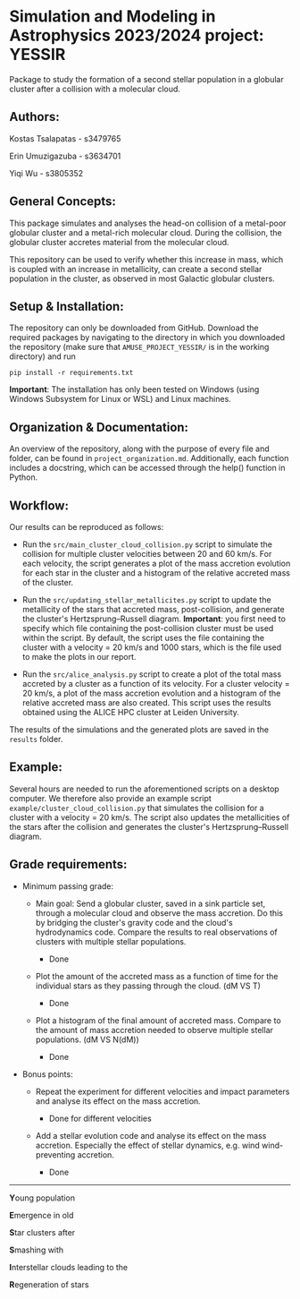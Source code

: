 # Simulation and Modeling in Astrophysics 2023/2024 project: YESSIR
Package to study the formation of a second stellar population in a globular cluster after a collision with a molecular cloud.

## Authors:

Kostas Tsalapatas - s3479765

Erin Umuzigazuba - s3634701

Yiqi Wu - s3805352

## General Concepts:

This package simulates and analyses the head-on collision of a metal-poor globular cluster and a metal-rich molecular cloud. During the collision, the globular cluster accretes material from the molecular cloud.

This repository can be used to verify whether this increase in mass, which is coupled with an increase in metallicity, can create a second stellar population in the cluster, as observed in most Galactic globular clusters.

## Setup & Installation:

The repository can only be downloaded from GitHub. Download the required packages by navigating to the directory in which you downloaded the repository (make sure that `AMUSE_PROJECT_YESSIR/` is in the working directory) and run 

```
pip install -r requirements.txt
```

**Important**: The installation has only been tested on Windows (using Windows Subsystem for Linux or WSL) and Linux machines.

## Organization & Documentation:

An overview of the repository, along with the purpose of every file and folder, can be found in `project_organization.md`. Additionally, each function includes a docstring, which can be accessed through the help() function in Python.

## Workflow:

Our results can be reproduced as follows:

- Run the `src/main_cluster_cloud_collision.py` script to simulate the collision for multiple cluster velocities between 20 and 60 km/s. For each velocity, the script generates a plot of the mass accretion evolution for each star in the cluster and a histogram of the relative accreted mass of the cluster.

- Run the `src/updating_stellar_metallicites.py` script to update the metallicity of the stars that accreted mass, post-collision, and generate the cluster's Hertzsprung–Russell diagram. **Important**: you first need to specify which file containing the post-collision cluster must be used within the script. By default, the script uses the file containing the cluster with a velocity = 20 km/s and 1000 stars, which is the file used to make the plots in our report. 

- Run the `src/alice_analysis.py` script to create a plot of the total mass accreted by a cluster as a function of its velocity. For a cluster velocity = 20 km/s, a plot of the mass accretion evolution and a histogram of the relative accreted mass are also created. This script uses the results obtained using the ALICE HPC cluster at Leiden University.

The results of the simulations and the generated plots are saved in the `results` folder.

## Example:

Several hours are needed to run the aforementioned scripts on a desktop computer. We therefore also provide an example script `example/cluster_cloud_collision.py` that simulates the collision for a cluster with a velocity = 20 km/s. The script also updates the metallicities of the stars after the collision and generates the cluster's Hertzsprung–Russell diagram. 

## Grade requirements:

- Minimum passing grade:
	- Main goal: Send a globular cluster, saved in a sink particle set, through a molecular cloud and observe the mass accretion. Do this by bridging the cluster's gravity code and the cloud's hydrodynamics code. Compare the results to real observations of clusters with multiple stellar populations. 
		- Done
	
	- Plot the amount of the accreted mass as a function of time for the individual stars as they passing through the cloud. (dM VS T)
		- Done

	- Plot a histogram of the final amount of accreted mass. Compare to the amount of mass accretion needed to observe multiple stellar populations. (dM VS N(dM))
		- Done

- Bonus points:
	- Repeat the experiment for different velocities and impact parameters and analyse its effect on the mass accretion.
		- Done for different velocities
	
	- Add a stellar evolution code and analyse its effect on the mass accretion. Especially the effect of stellar dynamics, e.g. wind wind-preventing accretion.
		- Done

------------

**Y**oung population

**E**mergence in old

**S**tar clusters after

**S**mashing with 

**I**nterstellar clouds leading to the

**R**egeneration of stars
